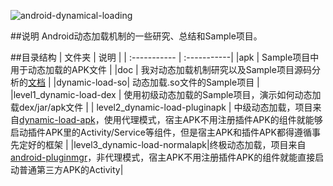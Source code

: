 
![android-dynamical-loading](https://lh3.googleusercontent.com/-vAuCNXfEFOM/VcNZXUpI9JI/AAAAAAAABJk/G5MO-6SbXyw/s800/android-dynamical-loading.jpg "android-dynamical-loading")

##说明
Android动态加载机制的一些研究、总结和Sample项目。

##目录结构
| 文件夹        |     说明     |
| :----------- | :-----------| 
|apk  | Sample项目中用于动态加载的APK文件 | 
|doc  | 我对动态加载机制研究以及Sample项目源码分析的[文档](https://github.com/kaedea/android-dynamical-loading/tree/master/doc) | 
|dynamic-load-so| 动态加载.so文件的Sample项目 | 
|level1_dynamic-load-dex    | 使用初级动态加载的Sample项目，演示如何动态加载dex/jar/apk文件 | 
| level2_dynamic-load-pluginapk     |    中级动态加载，项目来自[dynamic-load-apk](https://github.com/singwhatiwanna/dynamic-load-apk)，使用代理模式，宿主APK不用注册插件APK的组件就能够启动插件APK里的Activity/Service等组件，但是宿主APK和插件APK都得遵循事先定好的框架  | 
|level3_dynamic-load-normalapk|终极动态加载，项目来自[android-pluginmgr](https://github.com/houkx/android-pluginmgr)，非代理模式，宿主APK不用注册插件APK的组件就能直接启动普通第三方APK的Activity|